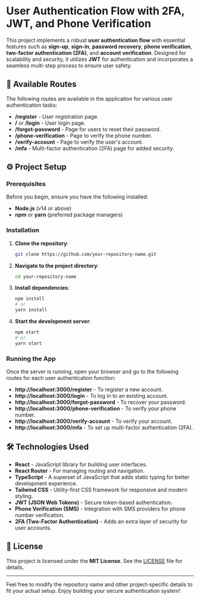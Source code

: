 

# User Authentication Flow with 2FA, JWT, and Phone Verification

This project implements a robust **user authentication flow** with essential features such as **sign-up**, **sign-in**, **password recovery**, **phone verification**, **two-factor authentication (2FA)**, and **account verification**. Designed for scalability and security, it utilizes **JWT** for authentication and incorporates a seamless multi-step process to ensure user safety.

## 🚀 Available Routes

The following routes are available in the application for various user authentication tasks:

- **/register** - User registration page.
- **/** or **/login** - User login page.
- **/forgot-password** - Page for users to reset their password.
- **/phone-verification** - Page to verify the phone number.
- **/verify-account** - Page to verify the user's account.
- **/mfa** - Multi-factor authentication (2FA) page for added security.

## ⚙️ Project Setup

### Prerequisites

Before you begin, ensure you have the following installed:

- **Node.js** (v14 or above)
- **npm** or **yarn** (preferred package managers)

### Installation

1. **Clone the repository**:
   ```bash
   git clone https://github.com/your-repository-name.git
   ```

2. **Navigate to the project directory**:
   ```bash
   cd your-repository-name
   ```

3. **Install dependencies**:
   ```bash
   npm install
   # or
   yarn install
   ```

4. **Start the development server**:
   ```bash
   npm start
   # or
   yarn start
   ```

### Running the App

Once the server is running, open your browser and go to the following routes for each user authentication function:

- **http://localhost:3000/register** - To register a new account.
- **http://localhost:3000/login** - To log in to an existing account.
- **http://localhost:3000/forgot-password** - To recover your password.
- **http://localhost:3000/phone-verification** - To verify your phone number.
- **http://localhost:3000/verify-account** - To verify your account.
- **http://localhost:3000/mfa** - To set up multi-factor authentication (2FA).

## 🛠️ Technologies Used

- **React** - JavaScript library for building user interfaces.
- **React Router** - For managing routing and navigation.
- **TypeScript** - A superset of JavaScript that adds static typing for better development experience.
- **Tailwind CSS** - Utility-first CSS framework for responsive and modern styling.
- **JWT (JSON Web Tokens)** - Secure token-based authentication.
- **Phone Verification (SMS)** - Integration with SMS providers for phone number verification.
- **2FA (Two-Factor Authentication)** - Adds an extra layer of security for user accounts.

## 📜 License

This project is licensed under the **MIT License**. See the [LICENSE](LICENSE) file for details.

---

Feel free to modify the repository name and other project-specific details to fit your actual setup. Enjoy building your secure authentication system!

